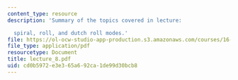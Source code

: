```yaml
---
content_type: resource
description: 'Summary of the topics covered in lecture:

  spiral, roll, and dutch roll modes.'
file: https://ol-ocw-studio-app-production.s3.amazonaws.com/courses/16-333-aircraft-stability-and-control-fall-2004/cd0b5972e3e365a692ca1de99d30bcb8_lecture_8.pdf
file_type: application/pdf
resourcetype: Document
title: lecture_8.pdf
uid: cd0b5972-e3e3-65a6-92ca-1de99d30bcb8
---
```

